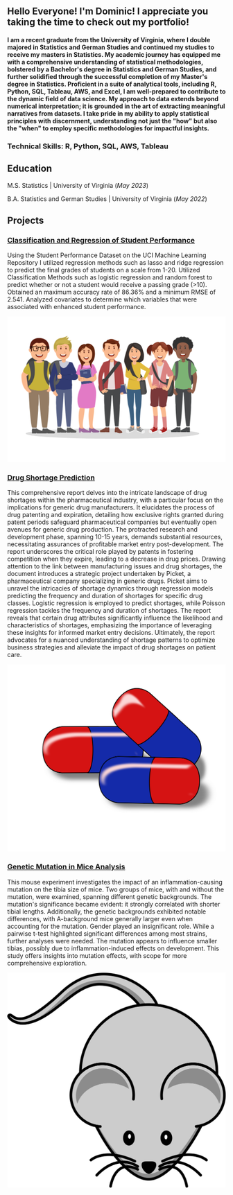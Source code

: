 
## Hello Everyone! I'm Dominic! I appreciate you taking the time to check out my portfolio!

#### I am a recent graduate from the University of Virginia, where I double majored in Statistics and German Studies and continued my studies to receive my masters in Statistics. My academic journey has equipped me with a comprehensive understanding of statistical methodologies, bolstered by a Bachelor's degree in Statistics and German Studies, and further solidified through the successful completion of my Master's degree in Statistics. Proficient in a suite of analytical tools, including R, Python, SQL, Tableau, AWS, and Excel, I am well-prepared to contribute to the dynamic field of data science. My approach to data extends beyond numerical interpretation; it is grounded in the art of extracting meaningful narratives from datasets. I take pride in my ability to apply statistical principles with discernment, understanding not just the "how" but also the "when" to employ specific methodologies for impactful insights.



### Technical Skills: R, Python, SQL, AWS, Tableau


## Education
M.S. Statistics | University of Virginia (_May 2023_)

B.A. Statistics and German Studies | University of Virginia (_May 2022_)


## Projects

### [Classification and Regression of Student Performance](https://docs.google.com/document/d/169ATQx2SRKDx49DhJt7wjZYLpIPAsfSEtMlmR4sLo9k/edit?usp=sharing)

Using the Student Performance Dataset on the UCI Machine Learning Repository I utilized regression methods such as lasso and ridge regression to predict the final grades of students on a scale from 1-20. Utilized Classification Methods such as logistic regression and random forest to predict whether or not a student would receive a passing grade (>10). Obtained an maximum accuracy rate of 86.36% and a minimum RMSE of 2.541. Analyzed covariates to determine which variables that were associated with enhanced student performance.

![Student Performance](/assets/Set-of-Highschool-Student-Cartoon-Graphics-1.jpg)



### [Drug Shortage Prediction](https://s3.amazonaws.com/symp.csm.usprod/alumni-virginia/files/b8f/b8f7641d5c0bfc729ecf0c86f682f17e.pdf?X-Amz-Content-Sha256=UNSIGNED-PAYLOAD&X-Amz-Algorithm=AWS4-HMAC-SHA256&X-Amz-Credential=AKIAID3RBESXBCESHUGA%2F20231018%2Fus-east-1%2Fs3%2Faws4_request&X-Amz-Date=20231018T175240Z&X-Amz-SignedHeaders=host&X-Amz-Expires=3600&X-Amz-Signature=9c34475179485617587a3941a82395ccc697dbb369b250ae479cd6417184c117)


This comprehensive report delves into the intricate landscape of drug shortages within the pharmaceutical industry, with a particular focus on the implications for generic drug manufacturers. It elucidates the process of drug patenting and expiration, detailing how exclusive rights granted during patent periods safeguard pharmaceutical companies but eventually open avenues for generic drug production. The protracted research and development phase, spanning 10-15 years, demands substantial resources, necessitating assurances of profitable market entry post-development. The report underscores the critical role played by patents in fostering competition when they expire, leading to a decrease in drug prices. Drawing attention to the link between manufacturing issues and drug shortages, the document introduces a strategic project undertaken by Picket, a pharmaceutical company specializing in generic drugs. Picket aims to unravel the intricacies of shortage dynamics through regression models predicting the frequency and duration of shortages for specific drug classes. Logistic regression is employed to predict shortages, while Poisson regression tackles the frequency and duration of shortages. The report reveals that certain drug attributes significantly influence the likelihood and characteristics of shortages, emphasizing the importance of leveraging these insights for informed market entry decisions. Ultimately, the report advocates for a nuanced understanding of shortage patterns to optimize business strategies and alleviate the impact of drug shortages on patient care.

![Drug Analysis](/assets/drug-clipart-analgesic-8.png)


### [Genetic Mutation in Mice Analysis](https://s3.amazonaws.com/symp.csm.usprod/alumni-virginia/files/989/989a7a36ca03ab817f7dcc29f6cbbe11.pdf?X-Amz-Content-Sha256=UNSIGNED-PAYLOAD&X-Amz-Algorithm=AWS4-HMAC-SHA256&X-Amz-Credential=AKIAID3RBESXBCESHUGA%2F20231018%2Fus-east-1%2Fs3%2Faws4_request&X-Amz-Date=20231018T172711Z&X-Amz-SignedHeaders=host&X-Amz-Expires=3600&X-Amz-Signature=94f2a7976f5dfd122de092bc967978a5b763d6a400e790ca9399b2b66ca858c5)

This mouse experiment investigates the impact of an inflammation-causing mutation on the tibia size of mice. Two groups of mice, with and without the mutation, were examined, spanning different genetic backgrounds. The mutation's significance became evident: it strongly correlated with shorter tibial lengths. Additionally, the genetic backgrounds exhibited notable differences, with A-background mice generally larger even when accounting for the mutation. Gender played an insignificant role. While a pairwise t-test highlighted significant differences among most strains, further analyses were needed. The mutation appears to influence smaller tibias, possibly due to inflammation-induced effects on development. This study offers insights into mutation effects, with scope for more comprehensive exploration.

![Mice Analysis](/assets/mouse_clipart.jpg)





